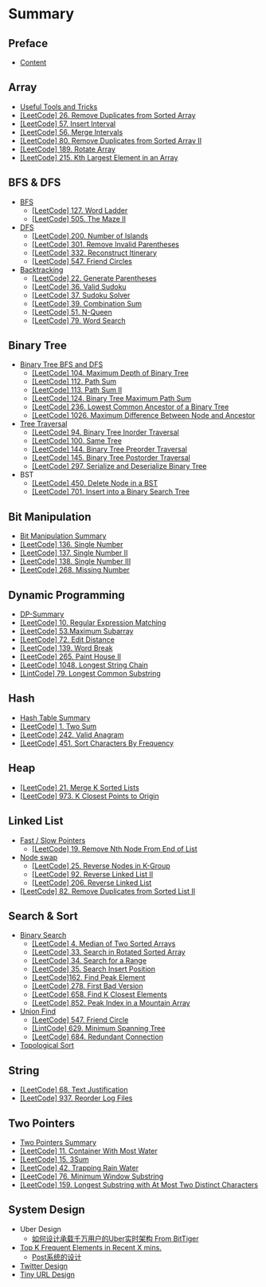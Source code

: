 # Summary

## Preface
* [Content](CONTENT.md)

## Array

* [Useful Tools and Tricks](array/useful-tools-and-tricks.md)
* [\[LeetCode\] 26. Remove Duplicates from Sorted Array](array/remove-duplicates-from-sorted-array.md)
* [\[LeetCode\] 57. Insert Interval](array/insert-interval.md)
* [\[LeetCode\] 56. Merge Intervals](array/merge-intervals.md)
* [\[LeetCode\] 80. Remove Duplicates from Sorted Array II](array/remove-duplicates-from-sorted-array-ii.md)
* [\[LeetCode\] 189. Rotate Array](array/array-rotation.md)
* [\[LeetCode\] 215. Kth Largest Element in an Array](array/kth-largest-element-in-an-array.md)

## BFS & DFS

* [BFS](bfs-and-dfs/bfs-summary.md)
  * [\[LeetCode\] 127. Word Ladder](bfs-and-dfs/bfs/word-ladder.md)
  * [\[LeetCode\] 505. The Maze II](bfs-and-dfs/bfs/the-maze-ii.md)
* [DFS](bfs-and-dfs/bfs-summary.md)
  * [\[LeetCode\] 200. Number of Islands](bfs-and-dfs/dfs/number-of-islands.md)
  * [\[LeetCode\] 301. Remove Invalid Parentheses](bfs-and-dfs/dfs/remove-invalid-parentheses.md)
  * [\[LeetCode\] 332. Reconstruct Itinerary](bfs-and-dfs/dfs/reconstruct-itinerary.md)
  * [\[LeetCode\] 547. Friend Circles](bfs-and-dfs/dfs/friend-circles.md)
* [Backtracking](bfs-and-dfs/backtracking.md)
  * [\[LeetCode\] 22. Generate Parentheses](bfs-and-dfs/backtracking/generate-parentheses.md)
  * [\[LeetCode\] 36. Valid Sudoku](bfs-and-dfs/backtracking/valid-sudoku.md)
  * [\[LeetCode\] 37. Sudoku Solver](bfs-and-dfs/backtracking/sudoku-solver.md)
  * [\[LeetCode\] 39. Combination Sum](bfs-and-dfs/backtracking/combination-sum.md)
  * [\[LeetCode\] 51. N-Queen](bfs-and-dfs/backtracking/n-queen.md)
  * [\[LeetCode\] 79. Word Search](bfs-and-dfs/backtracking/word-search.md)

## Binary Tree

* [Binary Tree BFS and DFS ](binary-tree/tree-bfs-and-dfs/bfs-and-dfs-in-tree.md)
  * [\[LeetCode\] 104. Maximum Depth of Binary Tree](binary-tree/tree-bfs-and-dfs/maximum-depth-of-binary-tree.md)
  * [\[LeetCode\] 112. Path Sum](binary-tree/tree-bfs-and-dfs/path-sum.md)
  * [\[LeetCode\] 113. Path Sum II](binary-tree/tree-bfs-and-dfs/path-sum-ii.md)
  * [\[LeetCode\] 124. Binary Tree Maximum Path Sum](binary-tree/tree-bfs-and-dfs/binary-tree-maximum-path-sum.md)
  * [\[LeetCode\] 236. Lowest Common Ancestor of a Binary Tree](binary-tree/tree-bfs-and-dfs/lowest-common-ancestor-of-a-binary-tree.md)
  * [\[LeetCode\] 1026. Maximum Difference Between Node and Ancestor](binary-tree/tree-bfs-and-dfs/maximum-difference-between-node-and-ancestor.md)
* [Tree Traversal](binary-tree/tree-traversal-by-level.md)
  * [\[LeetCode\] 94. Binary Tree Inorder Traversal](binary-tree/tree-traversal-by-level/binary-tree-inorder-traversal.md)
  * [\[LeetCode\] 100. Same Tree](binary-tree/tree-traversal-by-level/same-tree.md)
  * [\[LeetCode\] 144. Binary Tree Preorder Traversal](binary-tree/tree-traversal-by-level/binary-tree-preorder-traversal.md)
  * [\[LeetCode\] 145. Binary Tree Postorder Traversal](binary-tree/tree-traversal-by-level/binary-tree-postorder-traversal.md)
  * [\[LeetCode\] 297. Serialize and Deserialize Binary Tree](binary-tree/tree-traversal-by-level/serialize-and-deserialize-binary-tree.md)
* BST
  * [\[LeetCode\] 450. Delete Node in a BST](binary-tree/tree-bfs-and-dfs/delete-node-in-a-bst.md)
  * [\[LeetCode\] 701. Insert into a Binary Search Tree](binary-tree/tree-bfs-and-dfs/insert-into-a-binary-search-tree.md)

## Bit Manipulation

* [Bit Manipulation Summary](bit-manipulation/summary.md)
* [\[LeetCode\] 136. Single Number](bit-manipulation/single-number.md)
* [\[LeetCode\] 137. Single Number II](bit-manipulation/single-number-ii.md)
* [\[LeetCode\] 138. Single Number III](bit-manipulation/single-number-iii.md)
* [\[LeetCode\] 268. Missing Number](bit-manipulation/missing-number.md)

## Dynamic Programming

* [DP-Summary](divide-and-conquer/summary.md)
* [\[LeetCode\] 10. Regular Expression Matching](dynamic-programming/regular-expression-matching.md)
* [\[LeetCode\] 53.Maximum Subarray](divide-and-conquer/maximum-subarray.md)
* [\[LeetCode\] 72. Edit Distance](dynamic-programming/edit-distance.md)
* [\[LeetCode\] 139. Word Break](dynamic-programming/word-break.md)
* [\[LeetCode\] 265. Paint House II](divide-and-conquer/paint-house-ii.md)
* [\[LeetCode\] 1048. Longest String Chain](divide-and-conquer/longest-string-chain.md)
* [\[LintCode\] 79. Longest Common Substring](divide-and-conquer/longest-common-substring.md)

## Hash

* [Hash Table Summary](hash/hash-table-summary.md)
* [\[LeetCode\] 1. Two Sum](hash/two-sum.md)
* [\[LeetCode\] 242. Valid Anagram](hash/valid-anagram.md)
* [\[LeetCode\] 451. Sort Characters By Frequency](hash/sort-characters-by-frequency.md)

## Heap

* [\[LeetCode\] 21. Merge K Sorted Lists](divide-and-conquer/merge-k-sorted-lists.md)
* [\[LeetCode\] 973. K Closest Points to Origin](divide-and-conquer/k-closest-points-to-origin.md)

## Linked List

* [Fast / Slow Pointers](linked-list/fast-slow-pointers.md)
  * [\[LeetCode\] 19. Remove Nth Node From End of List](linked-list/fast-slow-pointers/remove-nth-node-from-end-of-list.md)
* [Node swap](linked-list/node-swap.md)
  * [\[LeetCode\] 25. Reverse Nodes in K-Group](linked-list/node-swap/reverse-nodes-in-k-group.md)
  * [\[LeetCode\] 92. Reverse Linked List II](linked-list/node-swap/reverse-linked-list-ii.md)
  * [\[LeetCode\] 206. Reverse Linked List](linked-list/node-swap/reverse-linked-list.md)
* [\[LeetCode\] 82. Remove Duplicates from Sorted List II](linked-list/remove-duplicates-from-sorted-list-ii.md)

## Search & Sort

* [Binary Search](search/binary-search.md)
  * [\[LeetCode\] 4. Median of Two Sorted Arrays](search/median-of-two-sorted-array.md)
  * [\[LeetCode\] 33. Search in Rotated Sorted Array](search/search-in-rotated-sorted-array.md)
  * [\[LeetCode\] 34. Search for a Range](search/search-for-a-range.md)
  * [\[LeetCode\] 35. Search Insert Position](search/search-insert-position.md)
  * [\[LeetCode\]162. Find Peak Element](search/find-peak-element.md)
  * [\[LeetCode\] 278. First Bad Version](search/first-bad-version.md)
  * [\[LeetCode\] 658. Find K Closest Elements](search/find-k-closest-elements.md)
  * [\[LeetCode\] 852. Peak Index in a Mountain Array](search/peak-index-in-a-mountain-array.md)
* [Union Find](search/union-find.md)
  * [\[LeetCode\] 547. Friend Circle](search/union-find/friend-circle.md)
  * [\[LintCode\] 629. Minimum Spanning Tree](search/union-find/minimum-spanning-tree.md)
  * [\[LeetCode\] 684. Redundant Connection](search/union-find/leetcode-684-redundant-connection.md)
* [Topological Sort](search/topological-search.md)

## String

* [\[LeetCode\] 68. Text Justification](string/text-justification.md)
* [\[LeetCode\] 937. Reorder Log Files](string/reorder-log-files.md)

## Two Pointers

* [Two Pointers Summary](two-pointers/two-pointers-summary.md)
* [\[LeetCode\] 11. Container With Most Water](two-pointers/container-with-most-water.md)
* [\[LeetCode\] 15. 3Sum](two-pointers/3sum.md)
* [\[LeetCode\] 42. Trapping Rain Water](two-pointers/trapping-rain-water.md)
* [\[LeetCode\] 76. Minimum Window Substring](two-pointers/minimum-window-substring.md)
* [\[LeetCode\] 159. Longest Substring with At Most Two Distinct Characters](two-pointers/longest-substring-with-at-most-two-distinct-characters.md)

## System Design

* Uber Design
  * [如何设计承载千万用户的Uber实时架构 From BitTiger](system-design/uber-design/uber-design-bittiger.md)
* [Top K Frequent Elements in Recent X mins.](top-k-frequent-elements-in-recent-x-mins.md)
  * [Post系统的设计 ](system-design/top-k/post-system-design.md)
* [Twitter Design](system-design/twitter-design.md)
* [Tiny URL Design](system-design/tiny-url-design.md)

